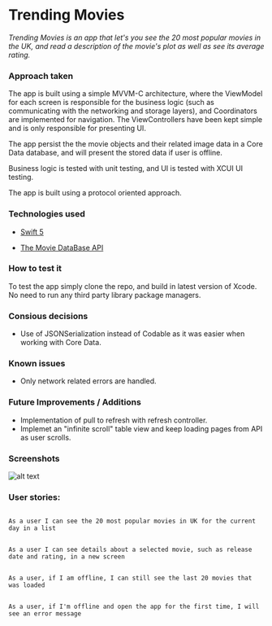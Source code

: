 # Trending Movies



*_Trending Movies is an app that let's you see the 20 most popular movies in the UK, and read a description of the movie's plot as well as see its average rating._*



### Approach taken

The app is built using a simple MVVM-C architecture, where the ViewModel for each screen is responsible for the business logic (such as communicating with the networking and storage layers), and Coordinators are implemented for navigation. The ViewControllers have been kept simple and is only responsible for presenting UI. 

The app persist the the movie objects and their related image data in a Core Data database, and will present the stored data if user is offline. 

Business logic is tested with unit testing, and UI is tested with XCUI UI testing. 

The app is built using a protocol oriented approach.



### Technologies used


-  [Swift 5](https://developer.apple.com/swift/)

- [The Movie DataBase API](https://www.themoviedb.org)


### How to test it



To test the app simply clone the repo, and build in latest version of Xcode. No need to run any third party library package managers. 

### Consious decisions

- Use of JSONSerialization instead of Codable as it was easier when working with Core Data.

### Known issues

- Only network related errors are handled.

### Future Improvements / Additions

- Implementation of pull to refresh with refresh controller.
- Implemet an "infinite scroll" table view and keep loading pages from API as user scrolls. 



### Screenshots



![alt text](https://i.imgur.com/Aunz3je.png)



### User stories:



```

As a user I can see the 20 most popular movies in UK for the current day in a list

```

```

As a user I can see details about a selected movie, such as release date and rating, in a new screen 

```

```

As a user, if I am offline, I can still see the last 20 movies that was loaded

```
```

As a user, if I'm offline and open the app for the first time, I will see an error message

```

